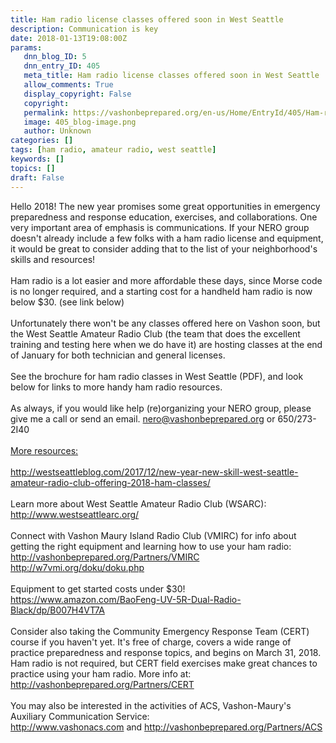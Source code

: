 ```yaml
---
title: Ham radio license classes offered soon in West Seattle
description: Communication is key
date: 2018-01-13T19:08:00Z
params:
   dnn_blog_ID: 5
   dnn_entry_ID: 405
   meta_title: Ham radio license classes offered soon in West Seattle
   allow_comments: True
   display_copyright: False
   copyright: 
   permalink: https://vashonbeprepared.org/en-us/Home/EntryId/405/Ham-radio-license-classes-offered-soon-in-West-Seattle
   image: 405_blog-image.png
   author: Unknown
categories: []
tags: [ham radio, amateur radio, west seattle]
keywords: []
topics: []
draft: False
---
```


Hello 2018! The new year promises some great opportunities in emergency preparedness and response education, exercises, and collaborations. One very important area of emphasis is communications. If your NERO group doesn't already include a few folks with a ham radio license and equipment, it would be great to consider adding that to the list of your neighborhood's skills and resources!<br />
<br />
Ham radio is a lot easier and more affordable these days, since Morse code is no longer required, and a starting cost for a handheld ham radio is now below $30. (see link below)<br />
<br />
Unfortunately there won't be any classes offered here on Vashon soon, but the West Seattle Amateur Radio Club (the team that does the excellent training and testing here when we do have it) are hosting classes at the end of January for both technician and general licenses.<br />
<br />
See the brochure for ham radio classes in West Seattle (PDF), and look below for links to more handy ham radio resources.<br />
<br />
As always, if you would like help (re)organizing your NERO group, please give me a call or send an email. nero@vashonbeprepared.org or 650/273-2I40<br />
<br />
<span style="text-decoration: underline;">More resources:</span><br />
<br />
http://westseattleblog.com/2017/12/new-year-new-skill-west-seattle-amateur-radio-club-offering-2018-ham-classes/<br />
<br />
Learn more about West Seattle Amateur Radio Club (WSARC):<br />
http://www.westseattlearc.org/<br />
<br />
Connect with Vashon Maury Island Radio Club (VMIRC) for info about getting the right equipment and learning how to use your ham radio:<br />
http://vashonbeprepared.org/Partners/VMIRC<br />
http://w7vmi.org/doku/doku.php<br />
<br />
Equipment to get started costs under $30!<br />
https://www.amazon.com/BaoFeng-UV-5R-Dual-Radio-Black/dp/B007H4VT7A<br />
<br />
Consider also taking the Community Emergency Response Team (CERT) course if you haven't yet. It's free of charge, covers a wide range of practice preparedness and response topics, and begins on March 31, 2018. Ham radio is not required, but CERT field exercises make great chances to practice using your ham radio. More info at:<br />
http://vashonbeprepared.org/Partners/CERT<br />
<br />
You may also be interested in the activities of ACS, Vashon-Maury's Auxiliary Communication Service:<br />
http://www.vashonacs.com and http://vashonbeprepared.org/Partners/ACS
